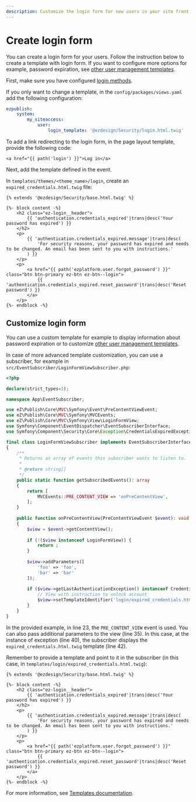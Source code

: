 ```yaml
---
description: Customize the login form for new users in your site front end.
---
```


# Create login form

You can create a login form for your users. 
Follow the instruction below to create a template with login form. If you want to configure more options for example, password expiration, see [other user management templates](../../users/user_registration.md#other-user-management-templates).

First, make sure you have configured [login methods](../../users/login_methods.md).

If you only want to change a template, in the `config/packages/views.yaml` add the following configuration:

```yaml
ezpublish:
    system:
        my_siteaccess:
            user:
                login_template: '@ezdesign/Security/login.html.twig'
```

To add a link redirecting to the login form, in the page layout template, provide the following code:

```html+twig
<a href="{{ path('login') }}">Log in</a>
```

Next, add the template defined in the event.

In `templates/themes/<theme_name>/login`, create an `expired_credentials.html.twig` file:

```html+twig
{% extends '@ezdesign/Security/base.html.twig' %}

{%- block content -%}
    <h2 class="ez-login__header">
        {{ 'authentication.credentials_expired'|trans|desc('Your password has expired') }}
    </h2>
    <p>
        {{ 'authentication.credentials_expired.message'|trans|desc(
            'For security reasons, your password has expired and needs to be changed. An email has been sent to you with instructions.'
        ) }}
    </p>
    <p>
        <a href="{{ path('ezplatform.user.forgot_password') }}" class="btn btn-primary ez-btn ez-btn--login">
            {{ 'authentication.credentials_expired.reset_password'|trans|desc('Reset password') }}
        </a>
    </p>
{%- endblock -%}
```

## Customize login form

You can use a custom template for example to display information about password expiration
or to customize [other user management templates](../../users/user_registration.md#other-user-management-templates).

In case of more advanced template customization, you can use a subscriber,
for example in `src/EventSubscriber/LoginFormViewSubscriber.php`:

``` php hl_lines="23 35 40 42"
<?php

declare(strict_types=1);

namespace App\EventSubscriber;

use eZ\Publish\Core\MVC\Symfony\Event\PreContentViewEvent;
use eZ\Publish\Core\MVC\Symfony\MVCEvents;
use eZ\Publish\Core\MVC\Symfony\View\LoginFormView;
use Symfony\Component\EventDispatcher\EventSubscriberInterface;
use Symfony\Component\Security\Core\Exception\CredentialsExpiredException;

final class LoginFormViewSubscriber implements EventSubscriberInterface
{
    /**
     * Returns an array of events this subscriber wants to listen to.
     *
     * @return string[]
     */
    public static function getSubscribedEvents(): array
    {
        return [
            MVCEvents::PRE_CONTENT_VIEW => 'onPreContentView',
        ];
    }
    
    public function onPreContentView(PreContentViewEvent $event): void
    {
        $view = $event->getContentView();
        
        if (!($view instanceof LoginFormView)) {
            return ;
        }
        
        $view->addParameters([
            'foo' => 'foo',
            'bar' => 'bar'
        ]);
        
        if ($view->getLastAuthenticationException() instanceof CredentialsExpiredException) {
            // View with instruction to unlock account
            $view->setTemplateIdentifier('login/expired_credentials.html.twig');
        }
    }
}
```

In the provided example, in line 23, the `PRE_CONTENT_VIEW` event is used.
You can also pass additional parameters to the view (line 35).
In this case, at the instance of exception (line 40), the subscriber displays the `expired_credentials.html.twig` template (line 42).

Remember to provide a template and point to it in the subscriber
(in this case, in `templates/login/expired_credentials.html.twig`):

```html+twig
{% extends '@ezdesign/Security/base.html.twig' %}

{%- block content -%}
    <h2 class="ez-login__header">
        {{ 'authentication.credentials_expired'|trans|desc('Your password has expired') }}
    </h2>
    <p>
        {{ 'authentication.credentials_expired.message'|trans|desc(
            'For security reasons, your password has expired and needs to be changed. An email has been sent to you with instructions.'
        ) }}
    </p>
    <p>
        <a href="{{ path('ezplatform.user.forgot_password') }}" class="btn btn-primary ez-btn ez-btn--login">
            {{ 'authentication.credentials_expired.reset_password'|trans|desc('Reset password') }}
        </a>
    </p>
{%- endblock -%}
```

For more information, see [Templates documentation](../templates/templates.md).
